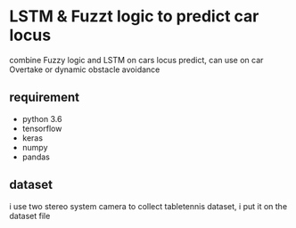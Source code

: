 # LSTM & Fuzzt logic to predict car locus 
combine Fuzzy logic and LSTM on cars locus predict, can use on car Overtake or dynamic obstacle avoidance

## requirement
* python 3.6
* tensorflow
* keras
* numpy
* pandas

## dataset
i use two stereo system camera to collect tabletennis dataset, i put it on the dataset file
